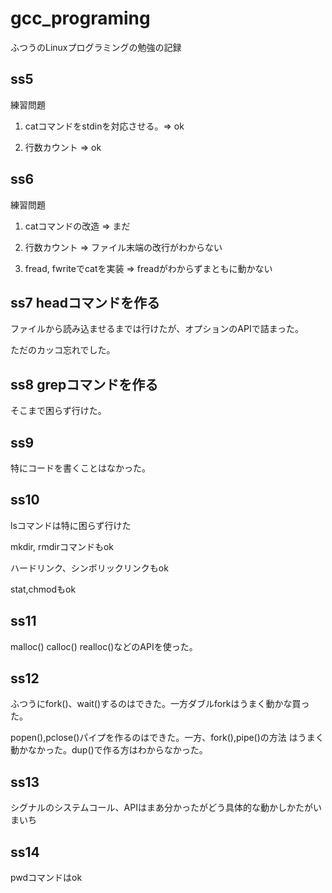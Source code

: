 # gcc_programing
ふつうのLinuxプログラミングの勉強の記録

## ss5

練習問題

1) catコマンドをstdinを対応させる。=> ok


2) 行数カウント                    => ok

## ss6

練習問題

1) catコマンドの改造 => まだ


2) 行数カウント => ファイル末端の改行がわからない


3) fread, fwriteでcatを実装 => freadがわからずまともに動かない

## ss7 headコマンドを作る

ファイルから読み込ませるまでは行けたが、オプションのAPIで詰まった。

ただのカッコ忘れでした。

## ss8 grepコマンドを作る

そこまで困らず行けた。

## ss9

特にコードを書くことはなかった。

## ss10

lsコマンドは特に困らず行けた

mkdir, rmdirコマンドもok

ハードリンク、シンボリックリンクもok

stat,chmodもok

## ss11

malloc() calloc() realloc()などのAPIを使った。

## ss12

ふつうにfork()、wait()するのはできた。一方ダブルforkはうまく動かな買った。


popen(),pclose()パイプを作るのはできた。一方、fork(),pipe()の方法
はうまく動かなかった。dup()で作る方はわからなかった。 

## ss13

シグナルのシステムコール、APIはまあ分かったがどう具体的な動かしかたがいまいち

## ss14

pwdコマンドはok



